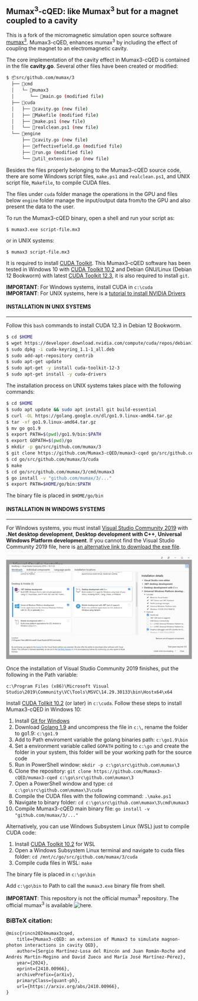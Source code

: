 ## Mumax<sup>3</sup>-cQED: like Mumax<sup>3</sup> but for a magnet coupled to a cavity

This is a fork of the micromagnetic simulation open source software [mumax<sup>3</sup>](https://mumax.github.io/). Mumax3-cQED, enhances mumax<sup>3</sup> by including the effect of coupling the magnet to an electromagnetic cavity.

The core implementation of the cavity effect in Mumax3-cQED is contained in the file **cavity.go**. Several other files have been created or modified:

```bash
$ 📦src/github.com/mumax/3
  ├── 📂cmd
  │   └─ 📂mumax3
  │   	 └── 📄main.go (modified file)
  ├── 📂cuda
  │   ├── 📄cavity.go (new file)
  │   ├── 📄Makefile (modified file)
  │   ├── 📄make.ps1 (new file)
  │   └── 📄realclean.ps1 (new file)
  └── 📂engine
      ├── 📄cavity.go (new file)
      ├── 📄effectivefield.go (modified file)
      ├── 📄run.go (modified file)
      └── 📄util_extension.go (new file)
```

Besides the files properly belonging to the Mumax3-cQED source code, there are some Windows script files, `make.ps1` and `realclean.ps1`, and UNIX script file, `Makefile`, to compile CUDA files.

The files under `cuda` folder manage the operations in the GPU and files below `engine` folder manage the input/output data from/to the GPU and also present the data to the user.

To run the Mumax3-cQED binary, open a shell and run your script as:
```console
$ mumax3.exe script-file.mx3
```
or in UNIX systems:
```console
$ mumax3 script-file.mx3
```

It is required to install [CUDA Toolkit](https://developer.nvidia.com/cuda-downloads). This Mumax3-cQED software has been tested in Windows 10 with [CUDA Toolkit 10.2](https://developer.nvidia.com/cuda-10.2-download-archive) and Debian GNU/Linux (Debian 12 Bookworm) with latest [CUDA Toolkit 12.3](https://developer.nvidia.com/cuda-downloads), it is also required to install `git`.

**IMPORTANT**: For Windows systems, install CUDA in `c:\cuda`<br/>
**IMPORTANT**: For UNIX systems, here is a [tutorial to install NVIDIA Drivers](https://www.maketecheasier.com/install-nvidia-drivers-debian/)

#### INSTALLATION IN UNIX SYSTEMS
---------------------------------

Follow this `bash` commands to install CUDA 12.3 in Debian 12 Bookworm.

```bash
$ cd $HOME
$ wget https://developer.download.nvidia.com/compute/cuda/repos/debian12/x86_64/cuda-keyring_1.1-1_all.deb
$ sudo dpkg -i cuda-keyring_1.1-1_all.deb
$ sudo add-apt-repository contrib
$ sudo apt-get update
$ sudo apt-get -y install cuda-toolkit-12-3
$ sudo apt-get install -y cuda-drivers
```

The installation process on UNIX systems takes place with the following commands:

```bash
$ cd $HOME
$ sudo apt update && sudo apt install git build-essential
$ curl -OL https://golang.google.cn/dl/go1.9.linux-amd64.tar.gz
$ tar -xf go1.9.linux-amd64.tar.gz
$ mv go go1.9
$ export PATH=$(pwd)/go1.9/bin:$PATH
$ export GOPATH=$(pwd)/go
$ mkdir -p go/src/github.com/mumax/3
$ git clone https://github.com/Mumax3-cQED/mumax3-cqed go/src/github.com/mumax/3
$ cd go/src/github.com/mumax/3/cuda    
$ make
$ cd go/src/github.com/mumax/3/cmd/mumax3
$ go install -v "github.com/mumax/3/..."
$ export PATH=$HOME/go/bin:$PATH
```

The binary file is placed in `$HOME/go/bin`

#### INSTALLATION IN WINDOWS SYSTEMS
------------------------------------

For Windows systems, you must install [Visual Studio Community 2019](https://visualstudio.microsoft.com/en/vs/older-downloads/) with **.Net desktop development**, **Desktop development with C++**, **Universal Windows Platform development**. If you cannot find the Visual Studio Community 2019 file, here is [an alternative link to download the exe file](https://archive.org/details/vs_Community).

![vs2019-community-installer](./images/vs2019-community-installer.png)

Once the installation of Visual Studio Community 2019 finishes, put the following in the Path variable:

```text
c:\Program Files (x86)\Microsoft Visual Studio\2019\Community\VC\Tools\MSVC\14.29.30133\bin\Hostx64\x64
```

Install [CUDA Tollkit 10.2](https://developer.nvidia.com/cuda-10.2-download-archive) (or later) in `c:\cuda`. Follow these steps to install Mumax3-cQED in Windows 10:

1. Install [Git for Windows](https://git-scm.com/download/win)
2. Download [Golang 1.9](https://dl.google.com/go/go1.9.windows-amd64.zip) and uncompress the file in `c:\`, rename the folder to go1.9: `c:\go1.9`
3. Add to Path enviroment variable the golang binaries path: `c:\go1.9\bin`
4. Set a environment variable called `GOPATH` poiting to `c:\go` and create the folder in your system, this folder will be your working path for the source code
5. Run in PowerShell window: `mkdir -p c:\go\src\github.com\mumax\3`
6. Clone the repository: `git clone https://github.com/Mumax3-cQED/mumax3-cqed c:\go\src\github.com\mumax\3`
7. Open a PowerShell window and type: `cd c:\go\src\github.com\mumax\3\cuda`
8. Compile the CUDA files with the following command: `.\make.ps1`
9. Navigate to binary folder: `cd c:\go\src\github.com\mumax\3\cmd\mumax3`
10. Compile Mumax3-cQED main binary file: `go install -v "github.com/mumax/3/..."`

Alternatively, you can use Windows Subsystem Linux (WSL) just to compile CUDA code:

1. Install [CUDA Toolkit 10.2](https://developer.nvidia.com/cuda-10.2-download-archive) for WSL
2. Open a Windows Subsystem Linux terminal and navigate to cuda files folder: `cd /mnt/c/go/src/github.com/mumax/3/cuda`
3. Compile cuda files in WSL: `make`

The binary file is placed in `c:\go\bin`

Add `c:\go\bin` to Path to call the `mumax3.exe` binary file from shell.

**IMPORTANT**: This repository is not the official mumax<sup>3</sup> repository. The official mumax<sup>3</sup> is available ![here](https://github.com/mumax/3).

### BiBTeX citation:

```
@misc{rincn2024mumax3cqed,
    title={Mumax3-cQED: an extension of Mumax3 to simulate magnon-photon interactions in cavity QED},
    author={Sergio Martínez-Losa del Rincón and Juan Román-Roche and Andrés Martín-Megino and David Zueco and María José Martínez-Pérez},
    year={2024},
    eprint={2410.00966},
    archivePrefix={arXiv},
    primaryClass={quant-ph},
    url={https://arxiv.org/abs/2410.00966}, 
}
```
